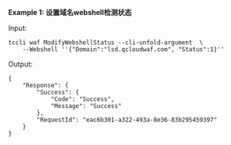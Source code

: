 **Example 1: 设置域名webshell检测状态**



Input: 

```
tccli waf ModifyWebshellStatus --cli-unfold-argument  \
    --Webshell ''{"Domain":"lsd.qcloudwaf.com", "Status":1}''
```

Output: 
```
{
    "Response": {
        "Success": {
            "Code": "Success",
            "Message": "Success"
        },
        "RequestId": "eac6b301-a322-493a-8e36-83b295459397"
    }
}
```

